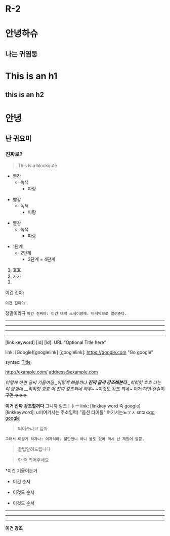 # R-2
# 안녕하슈
## 나는 귀염둥
This is an h1
==============
this is an h2
--------------
# 안녕
##  난 귀요미
### 진짜로?
> This is a blockqute

* 빨강
  * 녹색
    * 파랑
    
+ 빨강
  + 녹색
    + 파랑
    
- 빨강
  - 녹색
    - 파랑
      
* 1단계
    - 2단계
        + 3단계
            = 4단계 
 
1. 호호
3. 가가
2. 
이건 진야: 

    이건 진짜야.
정말이라규
``` 이건 진짜야: 이건 대박 소식이랑께. 마지막으로 알려준다. ```
***
* * *
- - - 
-----------------
[link keyword] [id]
[id]: URL "Optional Title here"

link:  [Google][googlelink] 
[googlelink]:  https://google.com "Go google"

syntax: [Title](link)

<http://example.com/>
<address@example.com>

*이렇게 하면 글씨 기울여짐
_이렇게 해볼까나
**진짜 글씨 강조해본다**
_히히힛 호호 나는야 탐험대
__히히힛 호호 어 진짜 강조되네 와우~*
~이것도 강조 되네~
~~이거 하면 캔슬이구먼 ㅎㅎㅎ~~

__이거 진짜 강조할꺼다__
그니까 링크ㅣㅑㅡ
link: [linkkey word 즉 google]
[linkkeyword]: url(여기서는 주소입력) "옵션 타이틀" 여기서는뇨ㅜㅅ
sntax:[go google](link)
<img width="" height=""></img>
> 띄어쓰라고 임마

``` 그래서 이렇게 하자나: 이자식아. 불만있니 아니 물도 있어 역시 난 재밌어 깔깔. ```

> 꿀팁알려드립니다

> 한 줄 띄어주세요

*이건 기울이는거
* 이건 순서
- 이것도 순서
+ 이것도 순서
----
***
---
__이건 강조__
